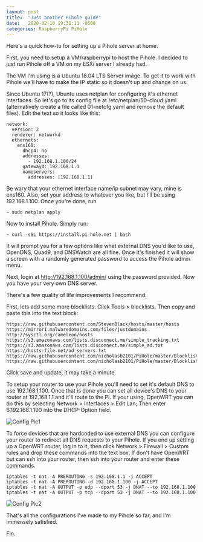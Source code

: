 ```yaml
---
layout: post
title:  "Just another Pihole guide"
date:   2020-02-10 19:31:11 -0600
categories: RaspberryPi PiHole
---
```


Here's a quick how-to for setting up a Pihole server at home.

First, you need to setup a VM/raspberrypi to host the Pihole. I decided to just run Pihole off a VM on my ESXi server I already had. 

The VM I'm using is a Ubuntu 18.04 LTS Server image. To get it to work with Pihole we'll have to make the IP static so it doesn't up and change on us.

Since Ubuntu 17(?), Ubuntu uses netplan for configuring it's ethernet interfaces. So let's go to its config file at /etc/netplan/50-cloud.yaml (alternatively create a file called 01-netcfg.yaml and remove the default files). Edit the text so it looks like this:
```
network:
  version: 2
  renderer: networkd
  ethernets: 
    ens160:
      dhcp4: no
      addresses:
        - 192.168.1.100/24
      gateway4: 192.168.1.1
      nameservers:
        addresses: [192.168.1.1]
```
Be wary that your ethernet interface name/ip subnet may vary, mine is ens160. Also, set your address to whatever you like, but I'll be using 192.168.1.100. Once you're done, run 
```
~ sudo netplan apply
```

Now to install Pihole. Simply run:
```
~ curl -sSL https://install.pi-hole.net | bash
```

It will prompt you for a few options like what external DNS you'd like to use, OpenDNS, Quad9, and DNSWatch are all fine. Once it's finished it will show a screen with a randomly generated password to access the Pihole admin menu.

Next, login at http://192.168.1.100/admin/ using the password provided. Now you have your very own DNS server.

There's a few quality of life improvements I recommend:

First, lets add some more blocklists. Click Tools > blocklists. Then copy and paste this into the text block:
```
https://raw.githubusercontent.com/StevenBlack/hosts/master/hosts
https://mirror1.malwaredomains.com/files/justdomains
http://sysctl.org/cameleon/hosts
https://s3.amazonaws.com/lists.disconnect.me/simple_tracking.txt
https://s3.amazonaws.com/lists.disconnect.me/simple_ad.txt
https://hosts-file.net/ad_servers.txt
https://raw.githubusercontent.com/nicholasb2101/PiHole/master/Blocklists/Primary%20Blocklist.txt
https://raw.githubusercontent.com/nicholasb2101/PiHole/master/Blocklists/Secondary%20Blocklist.txt
```
Click save and update, it may take a minute.

To setup your router to use your Pihole you'll need to set it's default DNS to use 192.168.1.100. Once that is done you can set all device's DNS to your router at 192.168.1.1 and it'll route to the Pi. If your using, OpenWRT you can do this by selecting Network > Interfaces > Edit Lan; Then enter 6,192.168.1.100 into the DHCP-Option field.

![Config Pic1](/assets/img/pihole/dns_dhcp.png)

To force devices that are hardcoded to use external DNS you can configure your router to redirect all DNS requests to your Pihole. If you end up setting up a OpenWRT router, log in to it, then click Network > Firewall > Custom rules and drop these commands into the text box. If don't have OpenWRT but can ssh into your router, then ssh into your router and enter these commands. 

```
iptables -t nat -A PREROUTING -s 192.168.1.1 -j ACCEPT 
iptables -t nat -A PREROUTING -d 192.168.1.100 -j ACCEPT
iptables -t nat -A OUTPUT -p udp --dport 53 -j DNAT --to 192.168.1.100
iptables -t nat -A OUTPUT -p tcp --dport 53 -j DNAT --to 192.168.1.100
``` 

![Config Pic2](/assets/img/pihole/dns_redirect.png)

That's all the configurations I've made to my Pihole so far, and I'm immensely satisfied.

Fin.